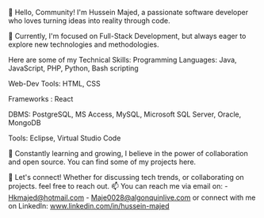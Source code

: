 👋 Hello, Community! I'm Hussein Majed, a passionate software developer who loves turning ideas into reality through code.

🚀 Currently, I'm focused on Full-Stack Development, but always eager to explore new technologies and methodologies.
    
Here are some of my Technical Skills:
Programming Languages:
Java, JavaScript, PHP, Python, Bash scripting

Web-Dev Tools:
HTML, CSS

Frameworks : 
React 

DBMS:
PostgreSQL, MS Access, MySQL, Microsoft SQL Server, Oracle, MongoDB

Tools:
Eclipse, Virtual Studio Code

🌱 Constantly learning and growing, I believe in the power of collaboration and open source. You can find some of my projects here.

💬 Let's connect! Whether for discussing tech trends, or collaborating on projects. feel free to reach out.
📫 You can reach me via email on:
                                    -	Hkmajed@hotmail.com
                                    -	Maje0028@algonquinlive.com
 or connect with me on LinkedIn:  www.linkedin.com/in/hussein-majed

